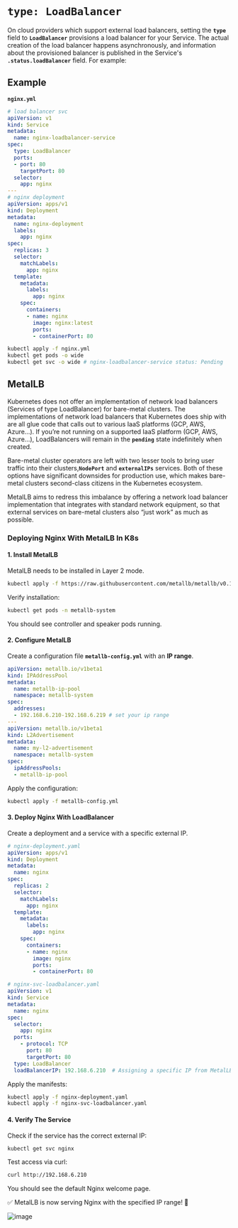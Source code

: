 # `type: LoadBalancer `

On cloud providers which support external load balancers, setting the **`type`** field to **`LoadBalancer`** provisions a load balancer for your Service. The actual creation of the load balancer happens asynchronously, and information about the provisioned balancer is published in the Service's **`.status.loadBalancer`** field. For example:

## Example

**`nginx.yml`**

```yml
# load balancer svc
apiVersion: v1
kind: Service
metadata:
  name: nginx-loadbalancer-service
spec:
  type: LoadBalancer
  ports:
  - port: 80
    targetPort: 80
  selector:
    app: nginx
---
# nginx deployment
apiVersion: apps/v1
kind: Deployment
metadata:
  name: nginx-deployment
  labels:
    app: nginx
spec:
  replicas: 3
  selector:
    matchLabels:
      app: nginx
  template:
    metadata:
      labels:
        app: nginx
    spec:
      containers:
      - name: nginx
        image: nginx:latest
        ports:
        - containerPort: 80
```

```bash
kubectl apply -f nginx.yml
kubectl get pods -o wide
kubectl get svc -o wide # nginx-loadbalancer-service status: Pending
```

## MetalLB

Kubernetes does not offer an implementation of network load balancers (Services of type LoadBalancer) for bare-metal clusters. The implementations of network load balancers that Kubernetes does ship with are all glue code that calls out to various IaaS platforms (GCP, AWS, Azure…). If you’re not running on a supported IaaS platform (GCP, AWS, Azure…), LoadBalancers will remain in the **`pending`** state indefinitely when created.

Bare-metal cluster operators are left with two lesser tools to bring user traffic into their clusters,**`NodePort`** and **`externalIPs`** services. Both of these options have significant downsides for production use, which makes bare-metal clusters second-class citizens in the Kubernetes ecosystem.

MetalLB aims to redress this imbalance by offering a network load balancer implementation that integrates with standard network equipment, so that external services on bare-metal clusters also “just work” as much as possible.

### Deploying Nginx With MetalLB In K8s

#### 1. Install MetalLB

MetalLB needs to be installed in Layer 2 mode.

```bash
kubectl apply -f https://raw.githubusercontent.com/metallb/metallb/v0.13.11/config/manifests/metallb-native.yaml
```

Verify installation:

```bash
kubectl get pods -n metallb-system
```

You should see controller and speaker pods running.

#### 2. Configure MetalLB

Create a configuration file **`metallb-config.yml`** with an **IP range**.

```yml
apiVersion: metallb.io/v1beta1
kind: IPAddressPool
metadata:
  name: metallb-ip-pool
  namespace: metallb-system
spec:
  addresses:
  - 192.168.6.210-192.168.6.219 # set your ip range
---
apiVersion: metallb.io/v1beta1
kind: L2Advertisement
metadata:
  name: my-l2-advertisement
  namespace: metallb-system
spec:
  ipAddressPools:
  - metallb-ip-pool
```

Apply the configuration:

```bash
kubectl apply -f metallb-config.yml
```

#### 3. Deploy Nginx With LoadBalancer

Create a deployment and a service with a specific external IP.

```yml
# nginx-deployment.yaml
apiVersion: apps/v1
kind: Deployment
metadata:
  name: nginx
spec:
  replicas: 2
  selector:
    matchLabels:
      app: nginx
  template:
    metadata:
      labels:
        app: nginx
    spec:
      containers:
      - name: nginx
        image: nginx
        ports:
        - containerPort: 80
```

```yml
# nginx-svc-loadbalancer.yaml
apiVersion: v1
kind: Service
metadata:
  name: nginx
spec:
  selector:
    app: nginx
  ports:
    - protocol: TCP
      port: 80
      targetPort: 80
  type: LoadBalancer
  loadBalancerIP: 192.168.6.210  # Assigning a specific IP from MetalLB's range
```

Apply the manifests:

```bash
kubectl apply -f nginx-deployment.yaml
kubectl apply -f nginx-svc-loadbalancer.yaml
```

#### 4. Verify The Service

Check if the service has the correct external IP:

```bash
kubectl get svc nginx
```

Test access via curl:

```bash
curl http://192.168.6.210
```

You should see the default Nginx welcome page.

✅ MetalLB is now serving Nginx with the specified IP range! 🚀

![image](https://github.com/user-attachments/assets/a13769ed-07bd-43cf-bb4d-a3089da81ee5)
